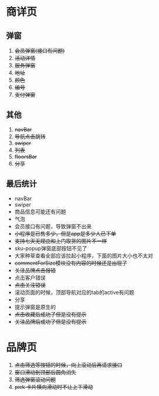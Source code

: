 # 商详页
## 弹窗
1. ~~会员弹窗(接口有问题)~~
2. ~~活动详情~~
3. ~~服务弹窗~~
4. ~~地址~~
5. ~~颜色~~
6. ~~编号~~
7. ~~支付弹窗~~
## 其他
1. ~~navBar~~
2. ~~导航点击跳转~~
3. ~~swiper~~
4. ~~列表~~
5. ~~floorsBar~~
6. ~~分享~~
## 最后统计
- navBar
- swiper
- 商品信息可能还有问题
- 气泡
- 会员接口有问题，导致弹窗不出来
- ~~小程序是已售多少，但是app是多少人已下单~~
- ~~支持七天无理由和上门取货的图片不一样~~
- sku-popup弹窗底部按钮不见了
- 大家种草查看全部应该拉起小程序，下面的图片大小也不太对
- ~~commentForSize模块没有内容的时候还是出现了~~
- ~~关注品牌点击报错~~
- 点击客户错误
- ~~点击关注错误~~
- 滚动页面的时候，顶部导航对应的tab的active有问题
- 分享
- 提示弹窗是原生的
- ~~点击收藏后成功了但是没有提示~~
- ~~关注品牌后成功了但是没有提示~~
# 品牌页
1. ~~点击筛选等按钮的时候，向上滚动后再请求接口~~
2. ~~窗口滑动到顶部后圆角消失~~
3. ~~筛选弹窗滚动问题~~
4. ~~pick 卡片横向滑动时不让上下滑动~~